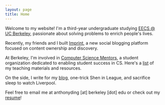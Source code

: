 ```yaml
---
layout: page
title: Home
---
```


Welcome to my website! I'm a third-year undergraduate studying [EECS @ UC Berkeley](https://eecs.berkeley.edu), passionate about solving problems to enrich people's lives.

Recently, my friends and I built [Imprint](https://imprint.to), a new social blogging platform focused on content ownership and discovery.

At Berkeley, I'm involved in [Computer Science Mentors](https://csmentors.berkeley.edu), a student organization dedicated to enabling student success in CS. Here's a [list](teaching) of my teaching materials and resources.

On the side, I write for my [blog](blog), one-trick Shen in League, and sacrifice sleep to watch Liverpool.

Feel free to email me at anthonyding \[at\] berkeley \[dot\] edu or check out my [resume](resume)!